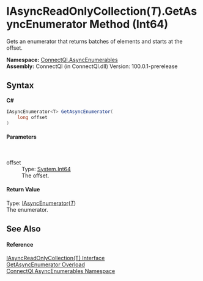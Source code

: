 # IAsyncReadOnlyCollection(*T*).GetAsyncEnumerator Method (Int64)
 

Gets an enumerator that returns batches of elements and starts at the offset.

**Namespace:**&nbsp;<a href="N_ConnectQl_AsyncEnumerables">ConnectQl.AsyncEnumerables</a><br />**Assembly:**&nbsp;ConnectQl (in ConnectQl.dll) Version: 100.0.1-prerelease

## Syntax

**C#**<br />
``` C#
IAsyncEnumerator<T> GetAsyncEnumerator(
	long offset
)
```


#### Parameters
&nbsp;<dl><dt>offset</dt><dd>Type: <a href="http://msdn2.microsoft.com/en-us/library/6yy583ek" target="_blank">System.Int64</a><br />The offset.</dd></dl>

#### Return Value
Type: <a href="T_ConnectQl_AsyncEnumerables_IAsyncEnumerator_1">IAsyncEnumerator</a>(<a href="T_ConnectQl_AsyncEnumerables_IAsyncReadOnlyCollection_1">*T*</a>)<br />The enumerator.

## See Also


#### Reference
<a href="T_ConnectQl_AsyncEnumerables_IAsyncReadOnlyCollection_1">IAsyncReadOnlyCollection(T) Interface</a><br /><a href="Overload_ConnectQl_AsyncEnumerables_IAsyncReadOnlyCollection_1_GetAsyncEnumerator">GetAsyncEnumerator Overload</a><br /><a href="N_ConnectQl_AsyncEnumerables">ConnectQl.AsyncEnumerables Namespace</a><br />